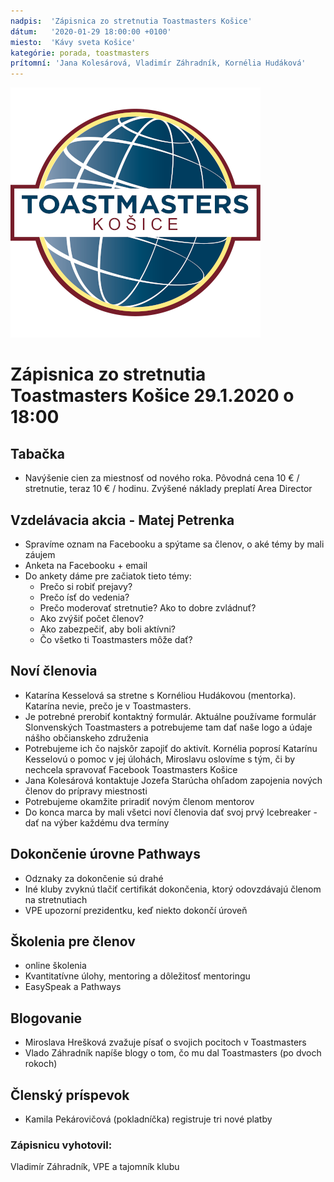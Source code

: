 ```yaml
---
nadpis:  'Zápisnica zo stretnutia Toastmasters Košice'
dátum:   '2020-01-29 18:00:00 +0100'
miesto:  'Kávy sveta Košice'
kategórie: porada, toastmasters
prítomní: 'Jana Kolesárová, Vladimír Záhradník, Kornélia Hudáková'
---
```


![alt text][logo]
# Zápisnica zo stretnutia Toastmasters Košice 29.1.2020 o 18:00

## Tabačka
- Navýšenie cien za miestnosť od nového roka. Pôvodná cena 10 € / stretnutie, teraz 10 € / hodinu. Zvýšené náklady preplatí Area Director

## Vzdelávacia akcia - Matej Petrenka
- Spravíme oznam na Facebooku a spýtame sa členov, o aké témy by mali záujem
- Anketa na Facebooku + email
- Do ankety dáme pre začiatok tieto témy:
	- Prečo si robiť prejavy?
	- Prečo ísť do vedenia?
	- Prečo moderovať stretnutie? Ako to dobre zvládnuť?
	- Ako zvýšiť počet členov?
	- Ako zabezpečiť, aby boli aktívni?
	- Čo všetko ti Toastmasters môže dať?

## Noví členovia
- Katarína Kesselová sa stretne s Kornéliou Hudákovou (mentorka). Katarína nevie, prečo je v Toastmasters.
- Je potrebné prerobiť kontaktný formulár. Aktuálne používame formulár Slonvenských Toastmasters a potrebujeme tam dať naše logo a údaje nášho občianskeho združenia
- Potrebujeme ich čo najskôr zapojiť do aktivít. Kornélia poprosí Katarínu Kesselovú o pomoc v jej úlohách, Miroslavu oslovíme s tým, či by nechcela spravovať Facebook Toastmasters Košice
- Jana Kolesárová kontaktuje Jozefa Starúcha ohľadom zapojenia nových členov do prípravy miestnosti
- Potrebujeme okamžite priradiť novým členom mentorov
- Do konca marca by mali všetci noví členovia dať svoj prvý Icebreaker - dať na výber každému dva termíny

## Dokončenie úrovne Pathways
- Odznaky za dokončenie sú drahé
- Iné kluby zvyknú tlačiť certifikát dokončenia, ktorý odovzdávajú členom na stretnutiach
- VPE upozorní prezidentku, keď niekto dokončí úroveň

## Školenia pre členov
- online školenia
- Kvantitatívne úlohy, mentoring a dôležitosť mentoringu
- EasySpeak a Pathways

## Blogovanie
- Miroslava Hrešková zvažuje písať o svojich pocitoch v Toastmasters
- Vlado Záhradník napíše blogy o tom, čo mu dal Toastmasters (po dvoch rokoch)

## Členský príspevok
- Kamila Pekárovičová (pokladníčka) registruje tri nové platby

### Zápisnicu vyhotovil:
Vladimír Záhradník,
VPE a tajomník klubu

[logo]: https://github.com/toastmasters-kosice/graficke-podklady/raw/main/Log%C3%A1/%C5%A0tandardn%C3%A9%20zmen%C5%A1en%C3%A9%20logo%20TMKE.png "Logo Toastmasters Košice"
